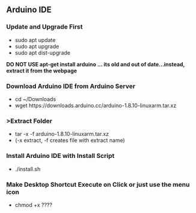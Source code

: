 <h2>Arduino IDE</h2>

<h3>Update and Upgrade First</h3> 
<ul>
  <li>sudo apt update</li>
  <li>sudo apt upgrade</li>
  <li>sudo apt dist-upgrade</li>
</ul>

<b>DO NOT USE apt-get install arduino ... its old and out of date...instead, extract it from the webpage</b>

<h3>Download Arduino IDE from Arduino Server</h3>
<ul>
  <li>cd ~/Downloads</li>
  <li>wget https://downloads.arduino.cc/arduino-1.8.10-linuxarm.tar.xz</li>
</ul>

<h3>>Extract Folder</h3>
<ul>
  <li>tar -x -f arduino-1.8.10-linuxarm.tar.xz</li>
  <li>(-x extract, -f creates file with extract name)</li>
</ul>

<h3>Install Arduino IDE with Install Script</h3>
<ul>
  <li>./install.sh</li>
</ul>
  
<h3>Make Desktop Shortcut Execute on Click or just use the menu icon</h3>
<ul>
  <li>chmod +x <filename> ????</li>
</ul>
